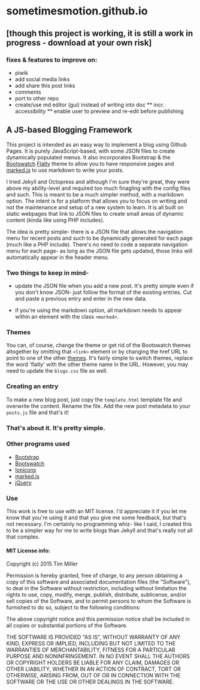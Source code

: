 # sometimesmotion.github.io

## [though this project is working, it is still a work in progress - download at your own risk]

### fixes & features to improve on:
* piwik
* add social media links
* add share this post links
* comments
* port to other repo
* create/use md editor (gui) instead of writing into doc
** incr. accessibility
** enable user to preview and re-edit before publishing

## A JS-based Blogging Framework

This project is intended as an easy way to implement a blog using Github Pages. It is purely JavaScript-based, with some JSON files to create dynamically populated menus. It also incorporates Bootstrap & the [Bootswatch](https://bootswatch.com/) [Flatly](https://bootswatch.com/flatly/) theme to allow you to have responsive pages and [marked.js](https://github.com/chjj/marked) to use markdown to write your posts. 

I tried Jekyll and Octopress and although I'm sure they're great, they were above my ability-level and required too much finagling with the config files and such. This is meant to be a much simpler method, with a markdown option. The intent is for a platform that allows you to focus on writing and not the maintenance and setup of a new system to learn. It is all built on static webpages that link to JSON files to create small areas of dynamic content (kinda like using PHP includes). 

The idea is pretty simple- there is a JSON file that allows the navigation menu for recent posts and such to be dynamically generated for each page (much like a PHP include). There's no need to code a separate navigation menu for each page- as long as the JSON file gets updated, those links will automatically appear in the header menu. 

### Two things to keep in mind- 

* update the JSON file when you add a new post. It's pretty simple even if you don't know JSON- just follow the format of the existing entries. Cut and paste a previous entry and enter in the new data.

* if you're using the markdown option, all markdown needs to appear within an element with the class `<marked>`.

### Themes

You can, of course, change the theme or get rid of the Bootswatch themes altogether by omitting that `<link>` element or by changing the href URL to point to one of the other [themes](https://bootswatch.com/ "Bootswatch homepage"). It's fairly simple to switch themes, replace the word 'flatly' with the other theme name in the URL. However, you may need to update the `blogs.css` file as well.

### Creating an entry

To make a new blog post, just copy the `template.html` template file and overwrite the content. Rename the file. Add the new post metadata to your `posts.js` file and that's it! 

### That's about it. It's pretty simple. 

### Other programs used

* [Bootstrap](http://getbootstrap.com/)
* [Bootswatch](https://bootswatch.com/)
* [Ionicons](http://ionicons.com/)
* [marked.js](https://github.com/chjj/marked)
* [jQuery](https://jquery.com/)

### Use

This work is free to use with an MIT license. I'd appreciate it if you let me know that you're using it and that you give me some feedback, but that's not necessary. I'm certainly no programming whiz- like I said, I created this to be a simpler way for me to write blogs than Jekyll and that's really not all that complex. 

#### MIT License info:

Copyright (c) 2015 Tim Miller

Permission is hereby granted, free of charge, to any person obtaining a copy of this software and associated documentation files (the "Software"), to deal in the Software without restriction, including without limitation the rights to use, copy, modify, merge, publish, distribute, sublicense, and/or sell copies of the Software, and to permit persons to whom the Software is furnished to do so, subject to the following conditions:

The above copyright notice and this permission notice shall be included in all copies or substantial portions of the Software.

THE SOFTWARE IS PROVIDED "AS IS", WITHOUT WARRANTY OF ANY KIND, EXPRESS OR IMPLIED, INCLUDING BUT NOT LIMITED TO THE WARRANTIES OF MERCHANTABILITY, FITNESS FOR A PARTICULAR PURPOSE AND NONINFRINGEMENT. IN NO EVENT SHALL THE AUTHORS OR COPYRIGHT HOLDERS BE LIABLE FOR ANY CLAIM, DAMAGES OR OTHER LIABILITY, WHETHER IN AN ACTION OF CONTRACT, TORT OR OTHERWISE, ARISING FROM, OUT OF OR IN CONNECTION WITH THE SOFTWARE OR THE USE OR OTHER DEALINGS IN THE SOFTWARE.

